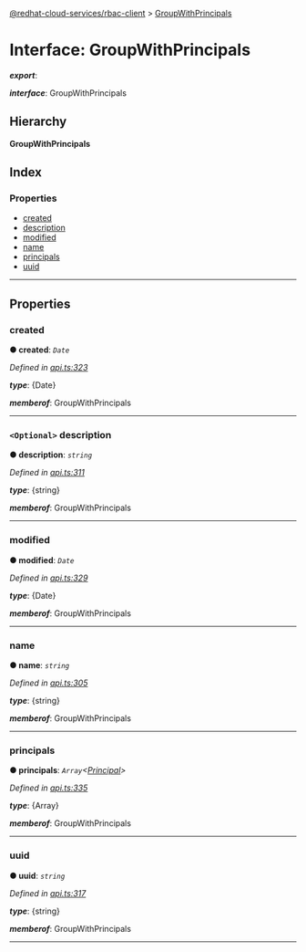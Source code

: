 [@redhat-cloud-services/rbac-client](../README.md) > [GroupWithPrincipals](../interfaces/groupwithprincipals.md)

# Interface: GroupWithPrincipals

*__export__*: 

*__interface__*: GroupWithPrincipals

## Hierarchy

**GroupWithPrincipals**

## Index

### Properties

* [created](groupwithprincipals.md#created)
* [description](groupwithprincipals.md#description)
* [modified](groupwithprincipals.md#modified)
* [name](groupwithprincipals.md#name)
* [principals](groupwithprincipals.md#principals)
* [uuid](groupwithprincipals.md#uuid)

---

## Properties

<a id="created"></a>

###  created

**● created**: *`Date`*

*Defined in [api.ts:323](https://github.com/RedHatInsights/javascript-clients/blob/master/packages/rbac/api.ts#L323)*

*__type__*: {Date}

*__memberof__*: GroupWithPrincipals

___
<a id="description"></a>

### `<Optional>` description

**● description**: *`string`*

*Defined in [api.ts:311](https://github.com/RedHatInsights/javascript-clients/blob/master/packages/rbac/api.ts#L311)*

*__type__*: {string}

*__memberof__*: GroupWithPrincipals

___
<a id="modified"></a>

###  modified

**● modified**: *`Date`*

*Defined in [api.ts:329](https://github.com/RedHatInsights/javascript-clients/blob/master/packages/rbac/api.ts#L329)*

*__type__*: {Date}

*__memberof__*: GroupWithPrincipals

___
<a id="name"></a>

###  name

**● name**: *`string`*

*Defined in [api.ts:305](https://github.com/RedHatInsights/javascript-clients/blob/master/packages/rbac/api.ts#L305)*

*__type__*: {string}

*__memberof__*: GroupWithPrincipals

___
<a id="principals"></a>

###  principals

**● principals**: *`Array`<[Principal](principal.md)>*

*Defined in [api.ts:335](https://github.com/RedHatInsights/javascript-clients/blob/master/packages/rbac/api.ts#L335)*

*__type__*: {Array}

*__memberof__*: GroupWithPrincipals

___
<a id="uuid"></a>

###  uuid

**● uuid**: *`string`*

*Defined in [api.ts:317](https://github.com/RedHatInsights/javascript-clients/blob/master/packages/rbac/api.ts#L317)*

*__type__*: {string}

*__memberof__*: GroupWithPrincipals

___

